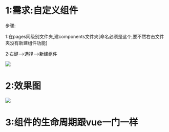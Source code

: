 # 1:需求:自定义组件

步骤:

1:在pages同级别文件夹,建components文件夹[命名必须是这个,要不然右击文件夹没有新建组件功能]

2:右键-->选择-->新建组件

![](https://yanxuan.nosdn.127.net/16ce95a144ccbe51ffef66490aa360da.png)

# 2:效果图

![](https://yanxuan.nosdn.127.net/d41df5f473e72a2de0b45e0b14e055e5.png)

# 3:组件的生命周期跟vue一门一样